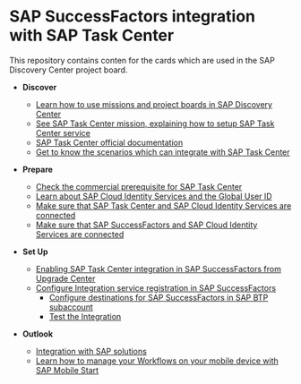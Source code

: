 # SAP SuccessFactors integration with SAP Task Center
This repository contains conten for the cards which are used in the SAP Discovery Center project board.

- **Discover**
    - [Learn how to use missions and project boards in SAP Discovery Center](learn-how-missions-and-project-boards-in-dc.md)
    - [See SAP Task Center mission, explaining how to setup SAP Task Center service](how-to-setup-sap-task-center-service.md)
    - [SAP Task Center official documentation](sap-task-center-documentation.md)
    - [Get to know the scenarios which can integrate with SAP Task Center](scenarios-which-can-integrate-with-sap-task-center.md)  

- **Prepare**
    - [Check the commercial prerequisite for SAP Task Center](check-commercial-prereq-for-sap-task-center.md)
    - [Learn about SAP Cloud Identity Services and the Global User ID](learn-about-sap-cloud-identity-services.md)
    - [Make sure that SAP Task Center and SAP Cloud Identity Services are connected](sap-task-center-and-sap-cloud-identity-services.md)
    - [Make sure that SAP SuccessFactors and SAP Cloud Identity Services are connected](sap-successfactors-and-sap-cloud-identity-services-are-connected.md)

- **Set Up**
    - [Enabling SAP Task Center integration in SAP SuccessFactors from Upgrade Center](enabling-sap-task-center-integration-in-sap-successfactors-from-upgrade-center.md)
    - [Configure Integration service registration in SAP SuccessFactors ](configure-integration-service-registration-in-sap-successFactors.md)
	  - [Configure destinations for SAP SuccessFactors in SAP BTP subaccount](configure-destinations-for-sap-successfactors-in-sap-btp-subaccount.md)
	  - [Test the Integration](test-integration.md)

- **Outlook**
    - [Integration with SAP solutions](integration-with-sap-solutions.md)
    - [Learn how to manage your Workflows on your mobile device with SAP Mobile Start](integrate-task-center-with-mobile-start.md)